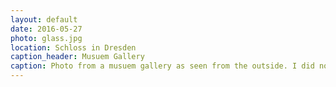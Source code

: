 ```yaml
---
layout: default
date: 2016-05-27
photo: glass.jpg
location: Schloss in Dresden
caption_header: Musuem Gallery
caption: Photo from a musuem gallery as seen from the outside. I did not went inside even it looked very nice.
---
```

